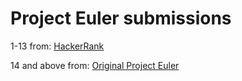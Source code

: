 # Project Euler submissions

1-13 from: [HackerRank](https://www.hackerrank.com/contests/projecteuler/challenges/)

14 and above from: [Original Project Euler](https://projecteuler.net/)